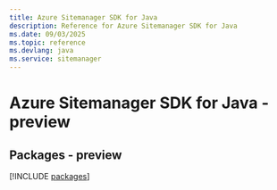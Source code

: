 ```yaml
---
title: Azure Sitemanager SDK for Java
description: Reference for Azure Sitemanager SDK for Java
ms.date: 09/03/2025
ms.topic: reference
ms.devlang: java
ms.service: sitemanager
---
```

# Azure Sitemanager SDK for Java - preview
## Packages - preview
[!INCLUDE [packages](sitemanager-index.md)]